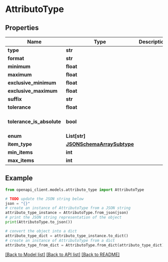 # AttributoType


## Properties

Name | Type | Description | Notes
------------ | ------------- | ------------- | -------------
**type** | **str** |  | 
**format** | **str** |  | [optional] 
**minimum** | **float** |  | [optional] 
**maximum** | **float** |  | [optional] 
**exclusive_minimum** | **float** |  | [optional] 
**exclusive_maximum** | **float** |  | [optional] 
**suffix** | **str** |  | [optional] 
**tolerance** | **float** |  | [optional] 
**tolerance_is_absolute** | **bool** |  | [optional] [default to False]
**enum** | **List[str]** |  | [optional] 
**item_type** | [**JSONSchemaArraySubtype**](JSONSchemaArraySubtype.md) |  | 
**min_items** | **int** |  | [optional] 
**max_items** | **int** |  | [optional] 

## Example

```python
from openapi_client.models.attributo_type import AttributoType

# TODO update the JSON string below
json = "{}"
# create an instance of AttributoType from a JSON string
attributo_type_instance = AttributoType.from_json(json)
# print the JSON string representation of the object
print(AttributoType.to_json())

# convert the object into a dict
attributo_type_dict = attributo_type_instance.to_dict()
# create an instance of AttributoType from a dict
attributo_type_from_dict = AttributoType.from_dict(attributo_type_dict)
```
[[Back to Model list]](../README.md#documentation-for-models) [[Back to API list]](../README.md#documentation-for-api-endpoints) [[Back to README]](../README.md)


